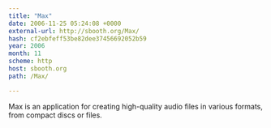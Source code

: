 ```yaml
---
title: "Max"
date: 2006-11-25 05:24:08 +0000
external-url: http://sbooth.org/Max/
hash: cf2ebfeff53be82dee37456692052b59
year: 2006
month: 11
scheme: http
host: sbooth.org
path: /Max/

---
```


Max is an application for creating high-quality audio files in various formats, from compact discs or files.
